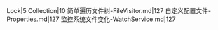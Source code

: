 Lock|5
Collection|10
简单遍历文件树-FileVisitor.md|127
自定义配置文件-Properties.md|127
监控系统文件变化-WatchService.md|127
